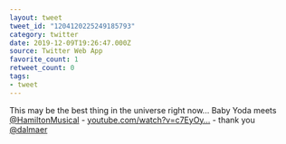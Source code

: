 ```yaml
---
layout: tweet
tweet_id: "1204120225249185793"
category: twitter
date: 2019-12-09T19:26:47.000Z
source: Twitter Web App
favorite_count: 1
retweet_count: 0
tags:
- tweet
---
```


This may be the best thing in the universe right now... Baby Yoda meets [@HamiltonMusical](https://twitter.com/@HamiltonMusical) - [youtube.com/watch?v=c7EyOy…](https://www.youtube.com/watch?v=c7EyOy0-Of0) - thank you [@dalmaer](https://twitter.com/@dalmaer)
